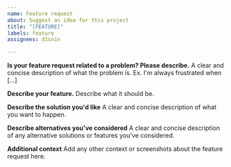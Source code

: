 ```yaml
---
name: Feature request
about: Suggest an idea for this project
title: "[FEATURE]"
labels: feature
assignees: d1snin

---
```


**Is your feature request related to a problem? Please describe.**
A clear and concise description of what the problem is. Ex. I'm always frustrated when [...]

**Describe your feature.**
Describe what it should be.

**Describe the solution you'd like**
A clear and concise description of what you want to happen.

**Describe alternatives you've considered**
A clear and concise description of any alternative solutions or features you've considered.

**Additional context**
Add any other context or screenshots about the feature request here.
